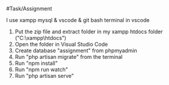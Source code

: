 #Task/Assignment

I use xampp mysql & vscode & git bash terminal in vscode

1. Put the zip file and extract folder in my xampp htdocs folder ("C:\xampp\htdocs")
2. Open the folder in Visual Studio Code
4. Create database "assignment" from phpmyadmin
3. Run "php artisan migrate" from the terminal 
4. Run "npm install"
5. Run "npm run watch"
6. Run "php artisan serve"

